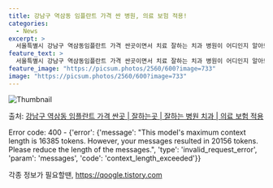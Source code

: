 ```yaml
---
title: 강남구 역삼동 임플란트 가격 싼 병원, 의료 보험 적용!
categories:
  - News
excerpt: >
  서울특별시 강남구 역삼동임플란트 가격 싼곳이면서 치료 잘하는 치과 병원이 어디인지 알아보도록 하겠습니다. 서울특별시 강남구 역삼동에 위치한 연세퍼스트구강내과치과의원 옥스치과의원 원데이치과의원 제아치과의원 이-믿음치과의원 이만희치과의원 이성일치과의원 이손치과의원 이스턴치과의원 지앤미치과의원 청아치과의원 청아한치과의원 화이트스타일치과의원 이종복치과의원 인치과의원 코코넛치과의원 킹콩치과의원 투데이치과의원 투디(2D)치과의원 티스치과의원 파크에비뉴치과의원 퍼펙트치과의원 포샤르치과의원 포샤르플란트치과의원 포스유치과의원 푸른나무치과의원 하임치과의원 해인치과의원 행복드림치과의원 허정민치과교정과치과의원 헤리치과의원 헵시바치과의원 스마일존치과의원 스타28치과의원 스타서울치과의원 스타일치과의원 스타치과의원 쎌치과의원 씨앤..
feature_text: >
  서울특별시 강남구 역삼동임플란트 가격 싼곳이면서 치료 잘하는 치과 병원이 어디인지 알아보도록 하겠습니다. 서울특별시 강남구 역삼동에 위치한 연세퍼스트구강내과치과의원 옥스치과의원 원데이치과의원 제아치과의원 이-믿음치과의원 이만희치과의원 이성일치과의원 이손치과의원 이스턴치과의원 지앤미치과의원 청아치과의원 청아한치과의원 화이트스타일치과의원 이종복치과의원 인치과의원 코코넛치과의원 킹콩치과의원 투데이치과의원 투디(2D)치과의원 티스치과의원 파크에비뉴치과의원 퍼펙트치과의원 포샤르치과의원 포샤르플란트치과의원 포스유치과의원 푸른나무치과의원 하임치과의원 해인치과의원 행복드림치과의원 허정민치과교정과치과의원 헤리치과의원 헵시바치과의원 스마일존치과의원 스타28치과의원 스타서울치과의원 스타일치과의원 스타치과의원 쎌치과의원 씨앤..
feature_image: "https://picsum.photos/2560/600?image=733"
image: "https://picsum.photos/2560/600?image=733"
---
```


![Thumbnail](https://img1.daumcdn.net/thumb/R800x0/?scode=mtistory2&fname=https%3A%2F%2Fblog.kakaocdn.net%2Fdn%2Fx2wDN%2FbtsG0HYgPtV%2Fr2Zj1xt49KubZNCK6ikbD1%2Fimg.webp)

<p>출처: <a href="https://qoogle.tistory.com/6631" rel="dofollow">강남구 역삼동 임플란트 가격 싼곳 | 잘하는곳 | 잘하는 병원 치과 | 의료 보험 적용</a> </p>

Error code: 400 - {'error': {'message': "This model's maximum context length
is 16385 tokens. However, your messages resulted in 20156 tokens. Please
reduce the length of the messages.", 'type': 'invalid_request_error', 'param':
'messages', 'code': 'context_length_exceeded'}}

 

각종 정보가 필요할땐, <a href="https://qoogle.tistory.com" rel="dofollow">https://qoogle.tistory.com</a>


